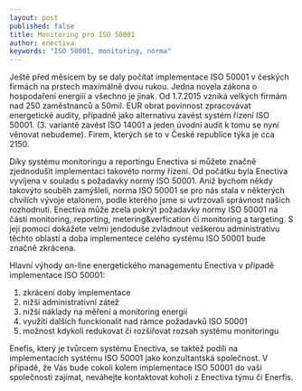 ```yaml
---
layout: post
published: false
title: Monitoring pro ISO 50001
author: enectiva
keywords: "ISO 50001, monitoring, norma"
---
```


Ještě před měsícem by se daly počítat implementace ISO 50001 v českých firmách na prstech maximálně dvou rukou. Jedna novela zákona o hospodaření energiíí a všechno je jinak. Od 1.7.2015 vzniká velkých firmám nad 250 zaměstnanců a 50mil. EUR obrat povinnost zpracovávat energetické audity, případně jako alternativu zavést systém řízení ISO 50001. (3. variantě zavést ISO 14001 a jeden úvodní audit k tomu se nyní věnovat nebudeme). Firem, kterých se to v České republice týka je cca 2150.

Díky systému monitoringu a reportingu Enectiva si můžete značně zjednodušit implementaci takovéto normy řízení. Od počátku byla Enectiva vyvíjena v souladu s požadavky normy ISO 50001. Aniž bychom někdy takovýto souběh zamýšleli, norma ISO 50001 se pro nás stala v některých chvílích vývoje etalonem, podle kterého jsme si uvtrzovali správnost našich rozhodnutí. Enectiva může zcela pokrýt požadavky normy ISO 50001 na části monitoring, reporting, metering&verfication či monitoring a targeting. S její pomocí dokážete velmi jendoduše zvládnout veškerou administrativu těchto oblastí a doba implementece celého systému ISO 50001 bude značně zkrácena.

Hlavní výhody on-line energetického managementu Enectiva v případě implementace ISO 50001:

1. zkrácení doby implementace
2. nižší administrativní zátež
3. nižší náklady na měření a monitoring energií
4. využítí dalších funckionalit nad rámce požadavků ISO 50001
5. možnost kdykoli redukovat či rozšiřovat rozsah systému monitoringu

Enefis, který je tvůrcem systému Enectiva, se taktéž podílí na implementacích systému ISO 50001 jako konzultantská společnost. V případě, že Vás bude cokoli kolem implementace ISO 50001 do vaší společnosti zajímat, neváhejte kontaktovat koholi z Enectiva týmu či Enerfis.
